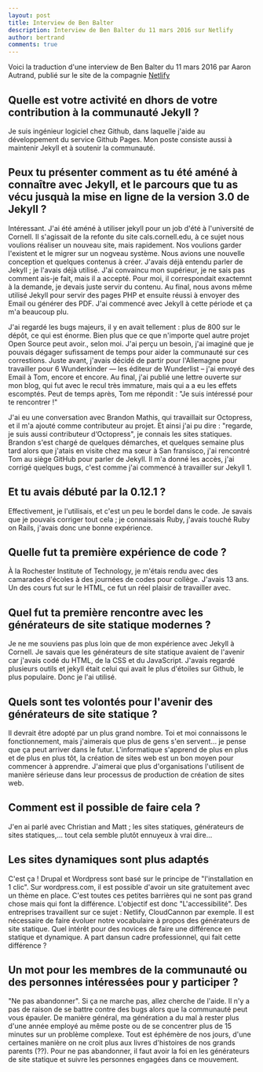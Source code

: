 ```yaml
---
layout: post
title: Interview de Ben Balter
description: Interview de Ben Balter du 11 mars 2016 sur Netlify
author: bertrand
comments: true
---
```


Voici la traduction d'une interview de Ben Balter du 11 mars 2016 par Aaron Autrand, publié sur le site de la compagnie [Netlify](https://www.netlify.com/blog/2016/03/11/interview-with-parker-moore-from-jekyll)

## Quelle est votre activité en dhors de votre contribution à la communauté Jekyll ?

Je suis ingénieur logiciel chez Github, dans laquelle j'aide au développement du service Github Pages. Mon poste consiste aussi à maintenir Jekyll et à soutenir la communauté.

## Peux tu présenter comment as tu été améné à connaître avec Jekyll, et le parcours que tu as vécu jusquà la mise en ligne de la version 3.0 de Jekyll ?

Intéressant. J'ai été améné à utiliser jekyll pour un job d'été à l'université de Cornell. Il s'agissait de la refonte du site cals.cornell.edu, à ce sujet nous voulions réaliser un nouveau site, mais rapidement. Nos voulions garder l'existent et le migrer sur un nogveau système. Nous avions une nouvelle conception et quelques contenus à créer. J'avais déjà entendu parler de Jekyll ; je l'avais déjà utilisé. J'ai convaincu mon supérieur, je ne sais pas comment ais-je fait, mais il a accepté. Pour moi, il correspondait exactemnt à la demande, je devais juste servir du contenu. Au final, nous avons même utilisé Jekyll pour servir des pages PHP et ensuite réussi à envoyer des Email ou générer des PDF. J'ai commencé avec Jekyll à cette période et ça m'a beaucoup plu.

J'ai regardé les bugs majeurs, il y en avait tellement : plus de 800 sur le dépôt, ce qui est énorme. Bien plus que ce que n'importe quel autre projet Open Source peut avoir., selon moi. J'ai perçu un besoin, j'ai imaginé que je pouvais dégager sufissament de temps pour aider la communauté sur ces correstions. Juste avant, j'avais décidé de partir pour l'Allemagne pour travailler pour 6 Wunderkinder — les éditeur de Wunderlist – j'ai envoyé des Email à Tom, encore et encore. Au final, j'ai publié une lettre ouverte sur mon blog, qui fut avec le recul très immature, mais qui a a eu les effets escomptés. Peut de temps après, Tom me répondit : "Je suis intéressé pour te rencontrer !"

J'ai eu une conversation avec Brandon Mathis, qui travaillait sur Octopress, et il m'a ajouté comme contributeur au projet. Et ainsi j'ai pu dire : "regarde, je suis aussi contributeur d‘Octopress", je connais les sites statiques. Brandon s'est chargé de quelques démarches, et quelques semaine plus tard alors que j'atais en visite chez ma sœur à San fransisco, j'ai rencontré Tom au siège GitHub pour parler de Jekyll. Il m'a donné les accès, j'ai corrigé quelques bugs, c'est comme j'ai commencé à travailler sur Jekyll 1.

## Et tu avais débuté par la 0.12.1 ?

Effectivement, je l'utilisais, et c'est un peu le bordel dans le code. Je savais que je pouvais corriger tout cela ; je connaissais Ruby, j'avais touché Ruby on Rails, j'avais donc une bonne expérience.

## Quelle fut ta première expérience de code ?

À la Rochester Institute of Technology, je m'étais rendu avec des camarades d'écoles à des journées de codes pour collège. J'avais 13 ans. Un des cours fut sur le HTML, ce fut un réel plaisir de travailler avec.

## Quel fut ta première rencontre avec les générateurs de site statique modernes ?

Je ne me souviens pas plus loin que de mon expérience avec Jekyll à Cornell. Je savais que les générateurs de site statique avaient de l'avenir car j'avais codé du HTML, de la CSS et du JavaScript. J'avais regardé plusieurs outils et jekyll était celui qui avait le plus d'étoiles sur Github, le plus populaire. Donc je l'ai utilisé.

## Quels sont tes volontés pour l'avenir des générateurs de site statique ?

Il devrait être adopté par un plus grand nombre. Toi et moi connaissons le fonctionnement, mais j'aimerais que plus de gens s'en servent… je pense que ça peut arriver dans le futur. L'informatique s'apprend de plus en plus et de plus en plus tôt, la création de sites web est un bon moyen pour commencer à apprendre. J'aimerai que plus d'organisations l'utilisent de manière sérieuse dans leur processus de production de création de sites web.

## Comment est il possible de faire cela ?

J'en ai parlé avec Christian and Matt ; les sites statiques, générateurs de sites statiques,… tout cela semble plutôt ennuyeux à vrai dire…

## Les sites dynamiques sont plus adaptés

C'est ça ! Drupal et Wordpress sont basé sur le principe de "l'installation en 1 clic". Sur wordpress.com, il est possible d'avoir un site gratuitement avec un thème en place. C'est toutes ces petites barrières qui ne sont pas grand chose mais qui font la différence. L'objectif est donc "L'accessibilité". Des entreprises travaillent sur ce sujet : Netlify, CloudCannon par exemple. Il est nécessaire de faire évoluer notre vocabulaire à propos des générateurs de site statique. Quel intérêt pour des novices de faire une différence en statique et dynamique. A part dansun cadre professionnel, qui fait cette différence ?

## Un mot pour les membres de la communauté ou des personnes intéressées pour y participer ?

"Ne pas abandonner". Si ça ne marche pas, allez cherche de l'aide. Il n'y a pas de raison de se battre contre des bugs alors que la communauté peut vous épauler. De manière général, ma génération a du mal à rester plus d'une année employé au même poste ou de se concentrer plus de 15 minutes sur un problème complexe. Tout est éphémère de nos jours, d'une certaines manière on ne croit plus aux livres d'histoires de nos grands parents (??). Pour ne pas abandonner, il faut avoir la foi en les générateurs de site statique et suivre les personnes engagées dans ce mouvement.





